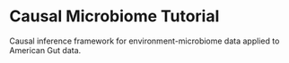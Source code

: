 # Causal Microbiome Tutorial
Causal inference framework for environment-microbiome data applied to American Gut data.
